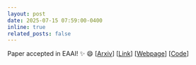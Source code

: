 ```yaml
---
layout: post
date: 2025-07-15 07:59:00-0400
inline: true
related_posts: false
---
```


Paper accepted in EAAI! :sparkles: :smile: [[Arxiv](https://arxiv.org/abs/2404.13693)] [[Link](https://www.sciencedirect.com/science/article/abs/pii/S0952197625017920)] [[Webpage](https://pv-s3.github.io)] [[Code](https://github.com/abj247/pv-s3)]
